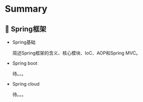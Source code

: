 # Summary

## 🌳 Spring框架

* Spring基础

    简述Spring框架的含义、核心模块、IoC、AOP和Spring MVC。

* Spring boot

     待。。。

* Spring cloud

     待。。。



### 



## 




